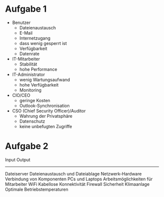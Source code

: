 # Aufgabe 1

- Benutzer
    - Dateienaustausch
    - E-Mail
    - Internetzugang
    - dass wenig gesperrt ist
    - Verfügbarkeit
    - Datenrate
- IT-Mitarbeiter
    - Stabilität
    - hohe Performance
- IT-Administrator
    - wenig Wartungsaufwand
    - hohe Verfügbarkeit
    - Monitoring
- CIO/CEO
    - geringe Kosten
    - Outlook-Synchronisation
- CSO (Chief Security Officer)/Auditor
    - Wahrung der Privatsphäre
    - Datenschutz
    - keine unbefugten Zugriffe

# Aufgabe 2

Input               Output
------------------  -------------------- 
Dateiserver         Dateienaustausch und Dateiablage
Netzwerk-Hardware   Verbindung von Komponenten
PCs und Laptops     Arbeitsmöglichkeiten für Mitarbeiter
WiFi                Kabellose Konnektivität
Firewall            Sicherheit
Klimaanlage         Optimale Betriebstemperaturen
